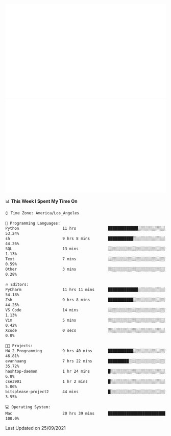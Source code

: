 <a href="https://github.com/jstrieb/github-stats">
 
![](https://github.com/evanhuang117/github-stats/blob/master/generated/overview.svg)
![](https://github.com/evanhuang117/github-stats/blob/master/generated/languages.svg)

</a>

<!--START_SECTION:waka-->
📊 **This Week I Spent My Time On** 

```text
⌚︎ Time Zone: America/Los_Angeles

💬 Programming Languages: 
Python                   11 hrs              █████████████░░░░░░░░░░░░   53.24% 
sh                       9 hrs 8 mins        ███████████░░░░░░░░░░░░░░   44.26% 
SQL                      13 mins             ░░░░░░░░░░░░░░░░░░░░░░░░░   1.13% 
Text                     7 mins              ░░░░░░░░░░░░░░░░░░░░░░░░░   0.59% 
Other                    3 mins              ░░░░░░░░░░░░░░░░░░░░░░░░░   0.28%

🔥 Editors: 
PyCharm                  11 hrs 11 mins      █████████████░░░░░░░░░░░░   54.18% 
Zsh                      9 hrs 8 mins        ███████████░░░░░░░░░░░░░░   44.26% 
VS Code                  14 mins             ░░░░░░░░░░░░░░░░░░░░░░░░░   1.13% 
Vim                      5 mins              ░░░░░░░░░░░░░░░░░░░░░░░░░   0.42% 
Xcode                    0 secs              ░░░░░░░░░░░░░░░░░░░░░░░░░   0.0%

🐱‍💻 Projects: 
HW_2_Programming         9 hrs 40 mins       ███████████░░░░░░░░░░░░░░   46.81% 
evanhuang                7 hrs 22 mins       █████████░░░░░░░░░░░░░░░░   35.72% 
hashtop-daemon           1 hr 24 mins        █░░░░░░░░░░░░░░░░░░░░░░░░   6.8% 
cse3901                  1 hr 2 mins         █░░░░░░░░░░░░░░░░░░░░░░░░   5.06% 
bitsplease-project2      44 mins             █░░░░░░░░░░░░░░░░░░░░░░░░   3.55%

💻 Operating System: 
Mac                      20 hrs 39 mins      █████████████████████████   100.0%

```


 Last Updated on 25/09/2021
<!--END_SECTION:waka-->
